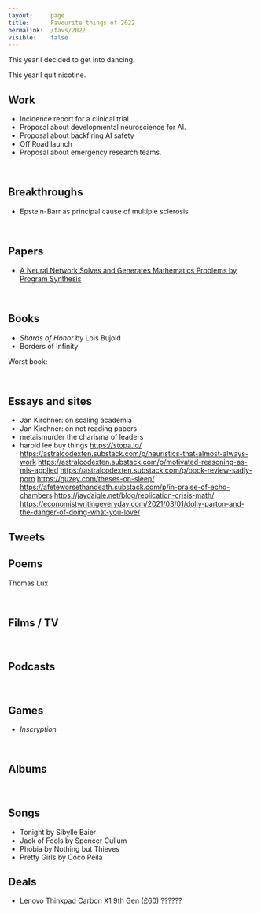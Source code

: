 ```yaml
---
layout:     page
title:      Favourite things of 2022
permalink:  /favs/2022
visible:    false
---
```


This year I decided to get into dancing.

This year I quit nicotine.




## Work

* Incidence report for a clinical trial.
* Proposal about developmental neuroscience for AI.
* Proposal about backfiring AI safety
* Off Road launch 
* Proposal about emergency research teams.

<br>

## Breakthroughs

* Epstein-Barr as principal cause of multiple sclerosis

<br>

## Papers

* [A Neural Network Solves and Generates Mathematics Problems by Program Synthesis](https://arxiv.org/abs/2112.15594)

<br>

## Books

* _*Shards of Honor*_ by Lois Bujold
* Borders of Infinity


Worst book: 

<br>


## Essays and sites

* Jan Kirchner: on scaling academia
* Jan Kirchner: on not reading papers
* metaismurder the charisma of leaders
* harold lee buy things
https://stopa.io/
https://astralcodexten.substack.com/p/heuristics-that-almost-always-work
https://astralcodexten.substack.com/p/motivated-reasoning-as-mis-applied
https://astralcodexten.substack.com/p/book-review-sadly-porn
https://guzey.com/theses-on-sleep/
https://afeteworsethandeath.substack.com/p/in-praise-of-echo-chambers
https://jaydaigle.net/blog/replication-crisis-math/
https://economistwritingeveryday.com/2021/03/01/dolly-parton-and-the-danger-of-doing-what-you-love/

## Tweets



## Poems

Thomas Lux


<br>

## Films / TV




<br>

## Podcasts



<br>

## Games

* _Inscryption_


<br>

## Albums



<br>

## Songs

* Tonight by Sibylle Baier
* Jack of Fools by Spencer Cullum
* Phobia by Nothing but Thieves
* Pretty Girls by Coco Peila


## Deals

* Lenovo Thinkpad Carbon X1 9th Gen (£60) ?????? 